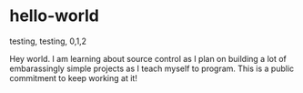 hello-world
===========

testing, testing, 0,1,2

Hey world. I am learning about source control as I plan on building  a lot of embarassingly simple projects as I teach myself to program. This is a public commitment to keep working at it!
